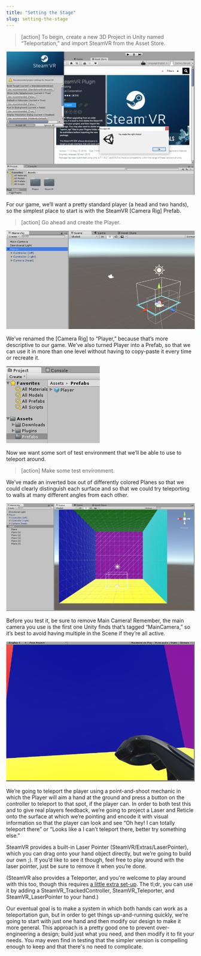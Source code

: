 ```yaml
---
title: "Setting the Stage"
slug: setting-the-stage
---
```


>[action]
>To begin, create a new 3D Project in Unity named “Teleportation,” and import SteamVR from the Asset Store.

![SteamVR import](../media/image84.png)

For our game, we’ll want a pretty standard player (a head and two hands), so the simplest place to start is with the SteamVR \[Camera Rig\] Prefab.

>[action]
>Go ahead and create the Player.

![The Player in the scene](../media/image68.png)

We’ve renamed the \[Camera Rig\] to “Player,” because that’s more descriptive to our game. We’ve also turned Player into a Prefab, so that we can use it in more than one level without having to copy-paste it every time or recreate it.

![The Player as a prefab](../media/image37.png)

Now we want some sort of test environment that we’ll be able to use to teleport around.

>[action]
>Make some test environment.

We’ve made an inverted box out of differently colored Planes so that we could clearly distinguish each surface and so that we could try teleporting to walls at many different angles from each other.

![Our room is an inverted cube made of planes all facing inward](../media/image58.png)

Before you test it, be sure to remove Main Camera! Remember, the main camera you use is the first one Unity finds that’s tagged “MainCamera,” so it’s best to avoid having multiple in the Scene if they’re all active.

![You should be able to look around, as usual](../media/image53.gif)

We’re going to teleport the player using a point-and-shoot mechanic in which the Player will aim a hand at the ground and press a button on the controller to teleport to that spot, if the player can. In order to both test this and to give real players feedback, we’re going to project a Laser and Reticle onto the surface at which we’re pointing and encode it with visual information so that the player can look and see “Oh hey! I can totally teleport there” or “Looks like a I can’t teleport there, better try something else.”

SteamVR provides a built-in Laser Pointer (SteamVR/Extras/LaserPointer), which you can drag onto your hand object directly, but we’re going to build our own ;). If you’d like to see it though, feel free to play around with the laser pointer, just be sure to remove it when you’re done.

(SteamVR also provides a Teleporter, and you're welcome to play around with this too, though this requires [a little extra set-up](http://www.vrstorytelling.org/fixed-teleporting-with-the-vive-in-unity/). The tl;dr, you can use it by adding a SteamVR_TrackedController, SteamVR_Teleporter, and SteamVR_LaserPointer to your hand.)

Our eventual goal is to make a system in which both hands can work as a teleportation gun, but in order to get things up-and-running quickly, we’re going to start with just one hand and then modify our design to
make it more general. This approach is a pretty good one to prevent over-engineering a design; build just what you need, and then modify it to fit your needs. You may even find in testing that the simpler version is compelling enough to keep and that there's no need to complicate.
